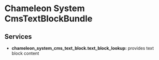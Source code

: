 Chameleon System CmsTextBlockBundle
===================================

## Services

- **chameleon_system_cms_text_block.text_block_lookup:** provides text block content
